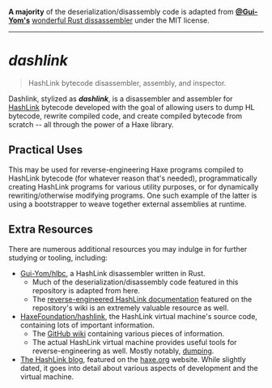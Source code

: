 **A majority** of the deserialization/disassembly code is adapted from [**@Gui-Yom's**](https://github.com/Gui-Yom) [wonderful Rust dissassembler](https://github.com/Gui-Yom/hlbc.git) under the MIT license.

---

# **_dashlink_**

> HashLink bytecode disassembler, assembly, and inspector.

Dashlink, stylized as **_dashlink_**, is a disassembler and assembler for [HashLink](https://github.com/HaxeFoundation/hashlink) bytecode developed with the goal of allowing users to dump HL bytecode, rewrite compiled code, and create compiled bytecode from scratch -- all through the power of a Haxe library.

## Practical Uses

This may be used for reverse-engineering Haxe programs compiled to HashLink bytecode (for whatever reason that's needed), programmatically creating HashLink programs for various utility purposes, or for dynamically rewriting/otherwise modifying programs. One such example of the latter is using a bootstrapper to weave together external assemblies at runtime.

## Extra Resources

There are numerous additional resources you may indulge in for further studying or tooling, including:

- [Gui-Yom/hlbc](https://github.com/Gui-Yom/hlbc), a HashLink disassembler written in Rust.
  - Much of the deserialization/disassembly code featured in this repository is adapted from here.
  - The [reverse-engineered HashLink documentation](https://github.com/Gui-Yom/hlbc/wiki) featured on the repository's wiki is an extremely valuable resource as well.
- [HaxeFoundation/hashlink](https://github.com/HaxeFoundation/hashlink), the HashLink virtual machine's source code, containing lots of important information.
  - The [GitHub wiki](https://github.com/HaxeFoundation/hashlink/wiki) containing various pieces of information.
  - The actual HashLink virtual machine provides useful tools for reverse-engineering as well. Mostly notably, [dumping](https://github.com/HaxeFoundation/hashlink/wiki/Profiler).
- [The HashLink blog](https://haxe.org/blog/hashlink-indepth/), featured on the [haxe.org](https://haxe.org/) website. While slightly dated, it goes into detail about various aspects of development and the virtual machine.

